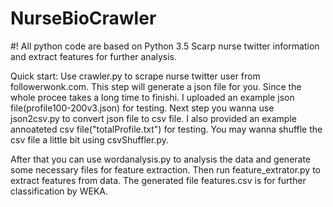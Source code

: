 # NurseBioCrawler
#! All python code are based on Python 3.5
Scarp nurse twitter information and extract features for further analysis. 

Quick start:
Use crawler.py to scrape nurse twitter user from followerwonk.com. This step will generate a json file for you. Since the whole procee takes a long time to finishi. I uploaded an example json file(profile100-200v3.json) for testing.
Next step you wanna use json2csv.py to convert json file to csv file. I also provided an example annoateted csv file("totalProfile.txt") for testing. You may wanna shuffle the csv file a little bit using csvShuffler.py.

After that you can use wordanalysis.py to analysis the data and generate some necessary files for feature extraction.
Then run feature_extrator.py to extract features from data. The generated file features.csv is for further classification by WEKA.


